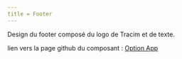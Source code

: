 ```yaml
---
title = Footer
---
```


Design du footer composé du logo de Tracim et de texte.

lien vers la page github du composant : [Option App](https://github.com/tracim/tracim_lib/blob/master/src/component/PopinFixed/PopinFixedOption.jsx)